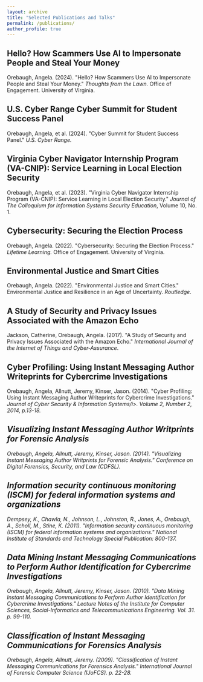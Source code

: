 ```yaml
---
layout: archive
title: "Selected Publications and Talks"
permalink: /publications/
author_profile: true
---
```


<h2>Hello? How Scammers Use AI to Impersonate People and Steal Your Money</h2>

Orebaugh, Angela. (2024). "Hello? How Scammers Use AI to Impersonate People and Steal Your Money." <i>Thoughts from the Lawn.</i> Office of Engagement. University of Virginia.
<a href="https://engagement.virginia.edu/learn/thoughts-from-the-lawn/20240409-Orebaugh"><i class="fas fa-fw fa-link zoom" aria-hidden="true"></i></a>

<h2>U.S. Cyber Range Cyber Summit for Student Success Panel</h2>

Orebaugh, Angela, et al. (2024). "Cyber Summit for Student Success Panel." <i>U.S. Cyber Range.</i>
<a href="https://www.youtube.com/watch?v=hqhAVB1gmgU"><i class="fas fa-fw fa-link zoom" aria-hidden="true"></i></a>

<h2>Virginia Cyber Navigator Internship Program (VA-CNIP): Service Learning in Local Election Security</h2>

Orebaugh, Angela, et al. (2023). "Virginia Cyber Navigator Internship Program (VA-CNIP): Service Learning in Local Election Security." <i>Journal of The Colloquium for Information Systems Security Education</i>, Volume 10, No. 1.
<a href="https://doi.org/10.53735/cisse.v10i1.175"><i class="fas fa-fw fa-link zoom" aria-hidden="true"></i></a>
<a href="/files/CISSE_v010_i01_p21.pdf"><i class="fas fa-fw fa-file-pdf zoom" aria-hidden="true"></i></a>

<h2>Cybersecurity: Securing the Election Process</h2>

Orebaugh, Angela. (2022). "Cybersecurity: Securing the Election Process." <i>Lifetime Learning.</i> Office of Engagement. University of Virginia.
<a href="https://www.youtube.com/watch?v=4nMbgPiT8Qc"><i class="fas fa-fw fa-link zoom" aria-hidden="true"></i></a>

<h2>Environmental Justice and Smart Cities</h2>

Orebaugh, Angela. (2022). "Environmental Justice and Smart Cities." Environmental Justice and Resilience in an Age of Uncertainty. <i>Routledge</i>.
<a href="https://doi.org/10.4324/9781003186076"><i class="fas fa-fw fa-link zoom" aria-hidden="true"></i></a>
<a href="/files/Environmental%20Justice%20and%20Smart%20Cities.pdf"><i class="fas fa-fw fa-file-pdf zoom" aria-hidden="true"></i></a>

<h2>A Study of Security and Privacy Issues Associated with the Amazon Echo</h2>

Jackson, Catherine, Orebaugh, Angela. (2017). "A Study of Security and Privacy Issues Associated with the Amazon Echo." <i>International Journal of the Internet of Things and Cyber‐Assurance</i>.
<a href="https://doi.org/10.1504/IJITCA.2018.10011257"><i class="fas fa-fw fa-link zoom" aria-hidden="true"></i></a>
<a href="/files/echo.pdf"><i class="fas fa-fw fa-file-pdf zoom" aria-hidden="true"></i></a>

<h2>Cyber Profiling: Using Instant Messaging Author Writeprints for Cybercrime Investigations</h2>

Orebaugh, Angela, Allnutt, Jeremy, Kinser, Jason. (2014). "Cyber Profiling: Using Instant Messaging Author Writeprints for Cybercrime Investigations." <i>Journal of Cyber Security & Information Systems/i>. Volume 2, Number 2, 2014, p.13-18.
<a href="/files/CSIAC_Journal_V2N2.pdf"><i class="fas fa-fw fa-file-pdf zoom" aria-hidden="true"></i></a>

<h2>Visualizing Instant Messaging Author Writprints for Forensic Analysis</h2>

Orebaugh, Angela, Allnutt, Jeremy, Kinser, Jason. (2014). "Visualizing Instant Messaging Author Writprints for Forensic Analysis." <i>Conference on Digital Forensics, Security, and Law (CDFSL)</i>.
<a href="https://core.ac.uk/download/pdf/217154822.pdf"><i class="fas fa-fw fa-link zoom" aria-hidden="true"></i></a>
<a href="/files/CDFSL.pdf"><i class="fas fa-fw fa-file-pdf zoom" aria-hidden="true"></i></a>

<h2>Information security continuous monitoring (ISCM) for federal information systems and organizations
</h2>

Dempsey, K., Chawla, N., Johnson, L., Johnston, R., Jones, A., Orebaugh, A., Scholl, M., Stine, K. (2011). "Information security continuous monitoring (ISCM) for federal information systems and organizations." <i>National Institute of Standards and Technology Special Publication: 800-137</i>.
<a href="https://doi.org/10.6028/NIST.SP.800-137"><i class="fas fa-fw fa-link zoom" aria-hidden="true"></i></a>
<a href="/files/nistspecialpublication800-137.pdf"><i class="fas fa-fw fa-file-pdf zoom" aria-hidden="true"></i></a>

<h2>Data Mining Instant Messaging Communications to Perform Author Identification for Cybercrime Investigations</h2>

Orebaugh, Angela, Allnutt, Jeremy, Kinser, Jason. (2010). "Data Mining Instant Messaging Communications to Perform Author Identification for Cybercrime Investigations." <i>Lecture Notes of the Institute for Computer Sciences, Social-Informatics and Telecommunications Engineering</i>. Vol. 31. p. 99-110.
<a href="http://dx.doi.org/10.1007/978-3-642-11534-9_10"><i class="fas fa-fw fa-link zoom" aria-hidden="true"></i></a>
<a href="/files/ICDF2C_2009.pdf"><i class="fas fa-fw fa-file-pdf zoom" aria-hidden="true"></i></a>

<h2>Classification of Instant Messaging Communications for Forensics Analysis</h2>

Orebaugh, Angela, Allnutt, Jeremy. (2009). "Classification of Instant Messaging Communications for Forensics Analysis." <i>International Journal of Forensic Computer Science (IJoFCS)</i>. p. 22-28.
<a href="http://dx.doi.org/10.5769/J200901002"><i class="fas fa-fw fa-link zoom" aria-hidden="true"></i></a>
<a href="/files/IJoFCS_2009_15-02-2010.pdf"><i class="fas fa-fw fa-file-pdf zoom" aria-hidden="true"></i></a>




<!--
{% if author.googlescholar %}
  You can also find my articles on <u><a href="{{author.googlescholar}}">my Google Scholar profile</a>.</u>
{% endif %}

{% include base_path %}

{% for post in site.publications reversed %}
  {% include archive-single.html %}
{% endfor %}
-->
